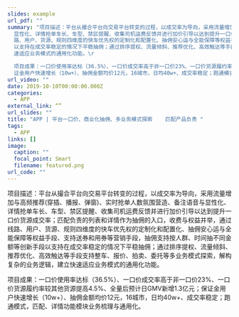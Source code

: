 ```yaml
---
slides: example
url_pdf: ""
summary: "项目描述：平台从撮合平台向交易平台转变的过程，以成交率为导向，采用流量增加与高频推荐(穿插、播报、弹窗)、实时抢单人数氛围营造、备注语音与\
  显性化、详情抢单车长、车型、禁区提醒、收集司机运费反馈并进行加价引导以达到提升一口价货源成交率；匹配负责的列表和详情作为抽佣的入口，收费与权益并举，通过线\
  路、用户、货源、规则四维度的快车优先权的定制化和配置化、抽佣安心运与全能保障等权益手段、支持送券和用券等营销手段，抽佣支持按人群、时间抽不同金额等创新手段\
  以支持在成交率稳定的情况下平稳抽佣；通过排序提权、流量倾斜、推荐优化、高效触达等手段支持整车、报价、拍卖、委托等多业务模式探索，解构复杂的业务逻辑，建立快\
  速适应业务模式的通用化功能。\r

  项目成果：一口价使用率达标（36.5%）、一口价成交率高于非一口价23%、一口价货源履约率较其他货源提高4.5%、全量后预计日GMV新增1.3亿元；保\
  证金用户快速增长（10w+）、抽佣金额均价12元，16城市，日均40w+、成交率稳定；跑通模式，匹配、详情功能模块业务梳理与通用化。\r\n"
url_video: ""
date: 2019-10-10T00:00:00.000Z
categories:
  - APP
external_link: “”
url_slides: ""
title: "APP | 平台一口价、商业化抽佣、多业务模式探索    匹配产品负责 "
tags:
  - APP
links: []
image:
  caption: ""
  focal_point: Smart
  filename: featured.png
url_code: ""
---
```

项目描述：平台从撮合平台向交易平台转变的过程，以成交率为导向，采用流量增加与高频推荐(穿插、播报、弹窗)、实时抢单人数氛围营造、备注语音与显性化、详情抢单车长、车型、禁区提醒、收集司机运费反馈并进行加价引导以达到提升一口价货源成交率；匹配负责的列表和详情作为抽佣的入口，收费与权益并举，通过线路、用户、货源、规则四维度的快车优先权的定制化和配置化、抽佣安心运与全能保障等权益手段、支持送券和用券等营销手段，抽佣支持按人群、时间抽不同金额等创新手段以支持在成交率稳定的情况下平稳抽佣；通过排序提权、流量倾斜、推荐优化、高效触达等手段支持整车、报价、拍卖、委托等多业务模式探索，解构复杂的业务逻辑，建立快速适应业务模式的通用化功能。

项目成果：一口价使用率达标（36.5%）、一口价成交率高于非一口价23%、一口价货源履约率较其他货源提高4.5%、全量后预计日GMV新增1.3亿元；保证金用户快速增长（10w+）、抽佣金额均价12元，16城市，日均40w+、成交率稳定；跑通模式，匹配、详情功能模块业务梳理与通用化。